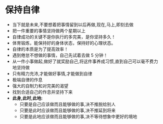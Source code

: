 # 保持自律

- 当下就是未来,不要想着把事情留到以后再做,现在,马上,即刻去做
- 把一件重要的事情坚持做两个星期以上
- 自律成功的关键不是你执行的多完美，是你坚持多久！
- 体育锻炼，能保持好的身体状态，保持好的心理状态。
- 自律的本质是为了提高效率！
- 遇到倦怠不想做的事情，自己先试着去做 5 分钟！
- 从一件小事做起,做好了就奖励自己,将这件事养成习惯,直到自己可以毫不费力地坚持做
- 只有精力充沛,才能做好事情,才能做到自律
- 极端自律的作息
- 强大的自制力和对完美的渴望
- 找到合适自己的作息并坚持下来
- **此身,此时,此地:**
  - 只要是自己应该做而且能够做的事,决不推脱给别人
  - 只要是此时应该做而且能够做的事,决不推延到将来
  - 只要是此地应该做而且能够做的事,决不等待想象中更好的境地
